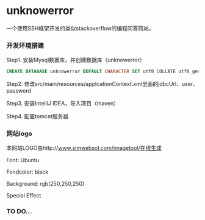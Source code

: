 # unknowerror
一个使用SSH框架开发的类似stackoverflow的编程问答网站。

### 开发环境搭建
Step1.  安装Mysql数据库，并创建数据库（unknowerror）

```sql
CREATE DATABASE unknowerror DEFAULT CHARACTER SET utf8 COLLATE utf8_general_ci;
```

Step2. 修改src/main/resources/applcationContext.xml里面的jdbcUrl、user、password

Step3.  安装IntelliJ IDEA，导入项目（maven）

Step4.  配置tomcat服务器


### 网站logo
本网站LOGO由http://www.simwebsol.com/imagetool/在线生成

Font: Ubuntu

Fondcolor: black

Background: rgb(250,250,250)

Special Effect

### TO DO...

